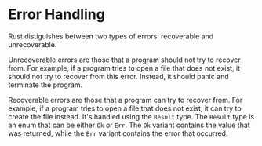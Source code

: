# Error Handling

Rust distiguishes between two types of errors: recoverable and unrecoverable.

Unrecoverable errors are those that a program should not try to recover from. For example, if a program tries to open a file that does not exist, it should not try to recover from this error. Instead, it should panic and terminate the program. 

Recoverable errors are those that a program can try to recover from. For example, if a program tries to open a file that does not exist, it can try to create the file instead. It's handled using the `Result` type. The `Result` type is an enum that can be either `Ok` or `Err`. The `Ok` variant contains the value that was returned, while the `Err` variant contains the error that occurred.
